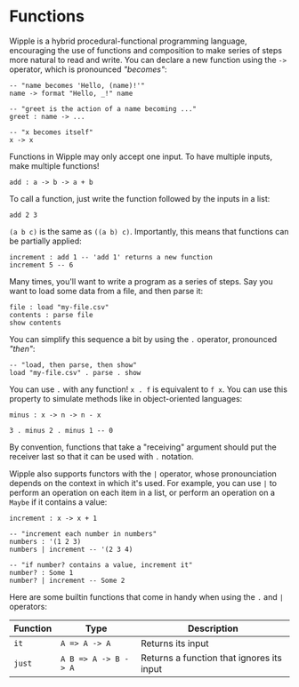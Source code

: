 # Functions

Wipple is a hybrid procedural-functional programming language, encouraging the use of functions and composition to make series of steps more natural to read and write. You can declare a new function using the `->` operator, which is pronounced _"becomes"_:

```wipple
-- "name becomes 'Hello, (name)!'"
name -> format "Hello, _!" name

-- "greet is the action of a name becoming ..."
greet : name -> ...

-- "x becomes itself"
x -> x
```

Functions in Wipple may only accept one input. To have multiple inputs, make multiple functions!

```wipple
add : a -> b -> a + b
```

To call a function, just write the function followed by the inputs in a list:

```wipple
add 2 3
```

`(a b c)` is the same as `((a b) c)`. Importantly, this means that functions can be partially applied:

```wipple
increment : add 1 -- 'add 1' returns a new function
increment 5 -- 6
```

Many times, you'll want to write a program as a series of steps. Say you want to load some data from a file, and then parse it:

```wipple
file : load "my-file.csv"
contents : parse file
show contents
```

You can simplify this sequence a bit by using the `.` operator, pronounced _"then"_:

```wipple
-- "load, then parse, then show"
load "my-file.csv" . parse . show
```

You can use `.` with any function! `x . f` is equivalent to `f x`. You can use this property to simulate methods like in object-oriented languages:

```wipple
minus : x -> n -> n - x

3 . minus 2 . minus 1 -- 0
```

By convention, functions that take a "receiving" argument should put the receiver last so that it can be used with `.` notation.

Wipple also supports functors with the `|` operator, whose pronounciation depends on the context in which it's used. For example, you can use `|` to perform an operation on each item in a list, or perform an operation on a `Maybe` if it contains a value:

```wipple
increment : x -> x + 1

-- "increment each number in numbers"
numbers : '(1 2 3)
numbers | increment -- '(2 3 4)

-- "if number? contains a value, increment it"
number? : Some 1
number? | increment -- Some 2
```

Here are some builtin functions that come in handy when using the `.` and `|` operators:

| Function | Type                 | Description                               |
| -------- | -------------------- | ----------------------------------------- |
| `it`     | `A => A -> A`        | Returns its input                         |
| `just`   | `A B => A -> B -> A` | Returns a function that ignores its input |
